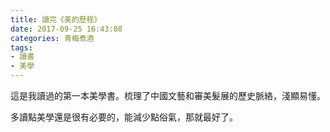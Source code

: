 ```yaml
---
title: 讀完《美的歷程》
date: 2017-09-25 16:43:08
categories: 青梅煮酒
tags:
- 讀書
- 美學
---
```

這是我讀過的第一本美學書。梳理了中國文藝和審美髮展的歷史脈絡，淺顯易懂。

多讀點美學還是很有必要的，能減少點俗氣，那就最好了。

